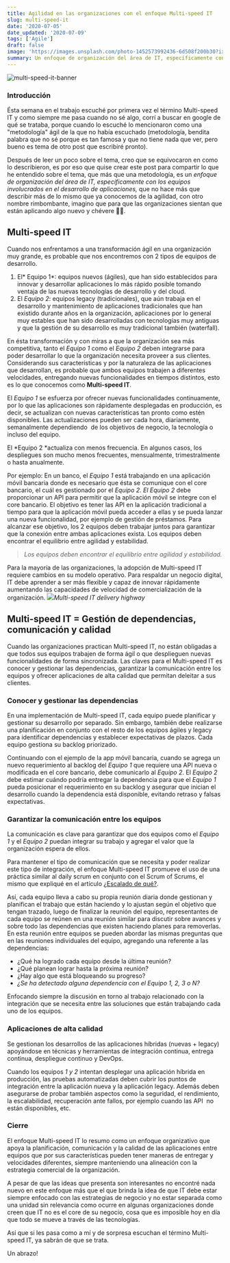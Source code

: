 ```yaml
---
title: Agilidad en las organizaciones con el enfoque Multi-speed IT
slug: multi-speed-it
date: '2020-07-05'
date_updated: '2020-07-09'
tags: ['Agile']
draft: false
image: 'https://images.unsplash.com/photo-1452573992436-6d508f200b30?ixlib=rb-1.2.1&q=80&fm=jpg&crop=entropy&cs=tinysrgb&w=2000&fit=max&ixid=eyJhcHBfaWQiOjExNzczfQ'
summary: Un enfoque de organización del área de IT, específicamente con los equipos involucrados en el desarrollo de aplicaciones, otro nombre rimbombante que describe más de lo mismo que ya conocemos de la agilidad.
---
```


![multi-speed-it-banner](https://images.unsplash.com/photo-1452573992436-6d508f200b30?ixlib=rb-1.2.1&q=80&fm=jpg&crop=entropy&cs=tinysrgb&w=2000&fit=max&ixid=eyJhcHBfaWQiOjExNzczfQ)

### Introducción

Ésta semana en el trabajo escuché por primera vez el término Multi-speed IT y como siempre me pasa cuando no sé algo, corrí a buscar en google de qué se trataba, porque cuando lo escuché lo mencionaron como una "metodología" ágil de la que no había escuchado (metodología, bendita palabra que no sé porque es tan famosa y que no tiene nada que ver, pero bueno es tema de otro post que escribiré pronto).

Después de leer un poco sobre el tema, creo que se equivocaron en como lo describieron, es por eso que quise crear este post para compartir lo que he entendido sobre el tema, que más que una metodología, es un _enfoque de organización del área de IT, específicamente con los equipos involucrados en el desarrollo de aplicaciones,_ que no hace más que describir más de lo mismo que ya conocemos de la agilidad, con otro nombre rimbombante, imagino que para que las organizaciones sientan que están aplicando algo nuevo y chévere 🤷‍♂️.

## Multi-speed IT

Cuando nos enfrentamos a una transformación ágil en una organización muy grande, es probable que nos encontremos con 2 tipos de equipos de desarrollo.

1. El* Equipo 1*: equipos nuevos (ágiles), que han sido establecidos para innovar y desarrollar aplicaciones lo más rápido posible tomando ventaja de las nuevas tecnologías de desarrollo y del cloud.
2. El _Equipo 2_: equipos legacy (tradicionales), que aún trabaja en el desarrollo y mantenimiento de aplicaciones tradicionales que han existido durante años en la organización, aplicaciones por lo general muy estables que han sido desarrolladas con tecnologías muy antiguas y que la gestión de su desarrollo es muy tradicional también (waterfall).

En ésta transformación y con miras a que la organización sea más competitiva, tanto el _Equipo 1_ como el _Equipo 2_ deben integrarse para poder desarrollar lo que la organización necesita proveer a sus clientes. Considerando sus características y por la naturaleza de las aplicaciones que desarrollan, es probable que ambos equipos trabajen a diferentes velocidades, entregando nuevas funcionalidades en tiempos distintos, esto es lo que conocemos como **Multi-speed IT**.

El _Equipo 1_ se esfuerza por ofrecer nuevas funcionalidades continuamente, por lo que las aplicaciones son rápidamente desplegadas en producción, es decir, se actualizan con nuevas características tan pronto como estén disponibles. Las actualizaciones pueden ser cada hora, diariamente, semanalmente dependiendo  de los objetivos de negocio, la tecnología o incluso del equipo.

El *Equipo 2 *actualiza con menos frecuencia. En algunos casos, los despliegues son mucho menos frecuentes, mensualmente, trimestralmente o hasta anualmente.

Por ejemplo: En un banco, el _Equipo 1_ está trabajando en una aplicación móvil bancaria donde es necesario que ésta se comunique con el core bancario, el cuál es gestionado por el _Equipo 2. El Equipo 2_ debe proporcionar un API para permitir que la aplicación móvil se integre con el core bancario. El objetivo es tener las API en la aplicación tradicional a tiempo para que la aplicación móvil pueda acceder a ellas y se pueda lanzar una nueva funcionalidad, por ejemplo de gestión de préstamos. Para alcanzar ese objetivo, los 2 equipos deben trabajar juntos para garantizar que la conexión entre ambas aplicaciones exista. Los equipos deben encontrar el equilibrio entre agilidad y estabilidad.

> _Los equipos deben encontrar el equilibrio entre agilidad y estabilidad._

Para la mayoría de las organizaciones, la adopción de Multi-speed IT requiere cambios en su modelo operativo. Para respaldar un negocio digital, IT debe aprender a ser más flexible y capaz de innovar rápidamente aumentando las capacidades de velocidad de comercialización de la organización.
![](https://digitalpress.fra1.cdn.digitaloceanspaces.com/cd0euxp/2020/07/image.png)_Multi-speed IT delivery highway_

## Multi-speed IT = Gestión de dependencias, comunicación y calidad

Cuando las organizaciones practican Multi-speed IT, no están obligadas a que todos sus equipos trabajen de forma ágil o que desplieguen nuevas funcionalidades de forma sincronizada. Las claves para el Multi-speed IT es conocer y gestionar las dependencias, garantizar la comunicación entre los equipos y ofrecer aplicaciones de alta calidad que permitan deleitar a sus clientes.

### Conocer y gestionar las dependencias

En una implementación de Multi-speed IT, cada equipo puede planificar y gestionar su desarrollo por separado. Sin embargo, también debe realizarse una planificación en conjunto con el resto de los equipos ágiles y legacy para identificar dependencias y establecer expectativas de plazos. Cada equipo gestiona su backlog priorizado.

Continuando con el ejemplo de la app móvil bancaria, cuando se agrega un nuevo requerimiento al backlog del _Equipo 1_ que requiere una API nueva o modificada en el core bancario, debe comunicarlo al _Equipo 2_. El _Equipo 2_ debe estimar cuándo podría entregar la dependencia para que el _Equipo 1_ pueda posicionar el requerimiento en su backlog y asegurar que inician el desarrollo cuando la dependencia está disponible, evitando retraso y falsas expectativas.

### Garantizar la comunicación entre los equipos

La comunicación es clave para garantizar que dos equipos como el _Equipo 1_ y el _Equipo 2_ puedan integrar su trabajo y agregar el valor que la organización espera de ellos.

Para mantener el tipo de comunicación que se necesita y poder realizar este tipo de integración, el enfoque Multi-speed IT promueve el uso de una práctica similar al daily scrum en conjunto con el Scrum of Scrums, el mismo que expliqué en el artículo [¿Escalado de qué?](/escalado/).

Así, cada equipo lleva a cabo su propia reunión diaria donde gestionan y planifican el trabajo que están haciendo y lo ajustan según el objetivo que tengan trazado, luego de finalizar la reunión del equipo, representantes de cada equipo se reúnen en una reunión similar para discutir sobre avances y sobre todo las dependencias que existen haciendo planes para removerlas. En esta reunión entre equipos se pueden abordar las mismas preguntas que en las reuniones individuales del equipo, agregando una referente a las dependencias:

- ¿Qué ha logrado cada equipo desde la última reunión?
- ¿Qué planean lograr hasta la próxima reunión?
- ¿Hay algo que está bloqueando su progreso?
- _¿Se ha detectado alguna dependencia con el Equipo 1, 2, 3 o N?_

Enfocando siempre la discusión en torno al trabajo relacionado con la integración que se necesita entre las soluciones que están trabajando cada uno de los equipos.

### Aplicaciones de alta calidad

Se gestionan los desarrollos de las aplicaciones híbridas (nuevas + legacy) apoyándose en técnicas y herramientas de integración continua, entrega continua, despliegue continuo y DevOps.

Cuando los equipos _1 y 2_ intentan desplegar una aplicación híbrida en producción, las pruebas automatizadas deben cubrir los puntos de integración entre la aplicación nueva y la aplicación legacy. Además deben asegurarse de probar también aspectos como la seguridad, el rendimiento, la escalabilidad, recuperación ante fallos, por ejemplo cuando las API  no están disponibles, etc.

### Cierre

El enfoque Multi-speed IT lo resumo como un enfoque organizativo que apoya la planificación, comunicación y la calidad de las aplicaciones entre equipos que por sus características pueden tener maneras de entregar y velocidades diferentes, siempre manteniendo una alineación con la estrategia comercial de la organización.

A pesar de que las ideas que presenta son interesantes no encontré nada nuevo en este enfoque más que el que brinda la idea de que IT debe estar siempre enfocado con las estrategias de negocio y no estar separada como una unidad sin relevancia como ocurre en algunas organizaciones donde creen que IT no es el core de su negocio, cosa que es imposible hoy en día que todo se mueve a través de las tecnologías.

Así que si les pasa como a mí y de sorpresa escuchan el término Multi-speed IT, ya sabrán de que se trata.

Un abrazo!
